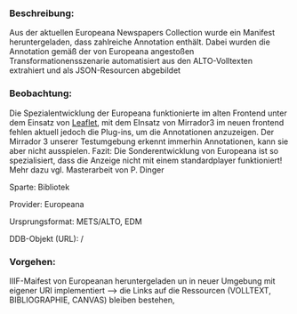 ### Beschreibung: 
Aus der aktuellen Europeana Newspapers Collection wurde ein Manifest heruntergeladen, dass zahlreiche Annotation enthält. Dabei wurden die Annotation gemäß der von Europeana angestoßen Transformationensszenarie automatisiert aus den ALTO-Volltexten extrahiert und als JSON-Resourcen abgebildet

### Beobachtung:
Die Spezialentwicklung der Europeana funktionierte im alten Frontend unter dem Einsatz von [Leaflet](https://leafletjs.com/), mit dem EInsatz von Mirrador3 im neuen frontend fehlen aktuell jedoch die Plug-ins, um die Annotationen anzuzeigen. Der Mirrador 3 unserer Testumgebung erkennt immerhin Annotationen, kann sie aber nicht ausspielen. 
Fazit: Die Sonderentwicklung von Europeana ist so spezialisiert, dass die Anzeige nicht mit einem standardplayer funktioniert! Mehr dazu vgl. Masterarbeit von P. Dinger

Sparte: Bibliotek

Provider: Europeana

Ursprungsformat: METS/ALTO, EDM

DDB-Objekt (URL): /


### Vorgehen:
IIIF-Maifest von Europeanan heruntergeladen un in neuer Umgebung mit eigener URI implementiert --> die Links auf die Ressourcen (VOLLTEXT, BIBLIOGRAPHIE, CANVAS) bleiben bestehen,
